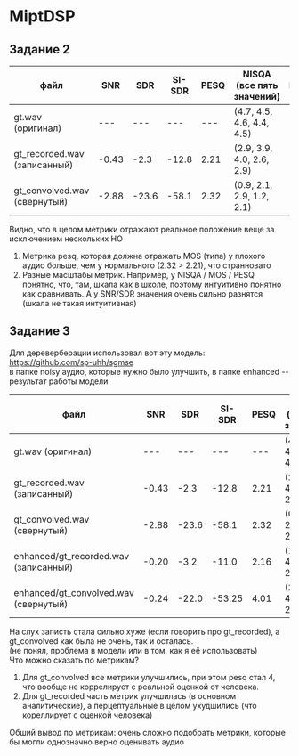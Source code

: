 # MiptDSP

## Задание 2

| файл | SNR | SDR | SI-SDR |	PESQ | NISQA (все пять значений) | DNSMOS | MOS |
| --- | --- | --- | --- | --- | --- | --- | --- |
| gt.wav (оригинал) | --- | --- | --- | --- | (4.7, 4.5, 4.6, 4.4, 4.5) | --- | 5 (excellent) |
| gt_recorded.wav (записанный) | -0.43 | -2.3 | -12.8 | 2.21 |  (2.9, 3.9, 4.0, 2.6, 2.9) | --- | 4 (good) |
| gt_convolved.wav (свернутый) | -2.88 | -23.6 | -58.1 | 2.32 | (0.9, 2.1, 2.9, 1.2, 2.1) | --- | 1 (bad) |

Видно, что в целом метрики отражают реальное положение веще за исключением нескольких НО
1) Метрика pesq, которая должна отражать MOS (типа) у плохого аудио больше, чем у нормального (2.32 > 2.21), что странновато
2) Разные масштабы метрик. Например, у NISQA / MOS / PESQ понятно, что, там, шкала как в школе, поэтому интуитивно понятно как сравнивать. А у SNR/SDR значения очень сильно разнятся (шкала не такая интуитивная)

## Задание 3

Для дереверберации использовал вот эту модель: https://github.com/sp-uhh/sgmse  
в папке noisy аудио, которые нужно было улучшить, в папке enhanced -- результат работы модели

| файл | SNR | SDR | SI-SDR |	PESQ | NISQA (все пять значений) | DNSMOS | MOS |
| --- | --- | --- | --- | --- | --- | --- | --- |
| gt.wav (оригинал) | --- | --- | --- | --- | (4.7, 4.5, 4.6, 4.4, 4.5) | --- | 5 (excellent) |
| gt_recorded.wav (записанный) | -0.43 | -2.3 | -12.8 | 2.21 |  (2.9, 3.9, 4.0, 2.6, 2.9) | --- | 4 (good) |
| gt_convolved.wav (свернутый) | -2.88 | -23.6 | -58.1 | 2.32 | (0.9, 2.1, 2.9, 1.2, 2.1) | --- | 1 (bad) |
| enhanced/gt_recorded.wav (записанный) | -0.20 | -3.2 | -11.0 | 2.16 |  (1.9, 3.8, 4.1, 2.5, 2.0) | --- | 2 (poor) |
| enhanced/gt_convolved.wav (свернутый) | -0.24 | -22.0 | -53.25 | 4.01 | (2.1, 3.0, 4.0, 2.1, 2.3) | --- | 1 (bad) |

На слух записть стала сильно хуже (если говорить про gt_recorded), а gt_convolved как была не очень, так и осталась.  
(не понял, проблема в модели или в том, как я её использовать)  
Что можно сказать по метрикам?
1) Для gt_convolved все метрики улучшились, при этом pesq стал 4, что вообще не коррелирует с реальной оценкой от человека.
2) Для gt_recorded часть метрик улучшилась (в основном аналитические), а перцептуальные в целом ухудшились (что кореллирует с оценкой человека)

Обший вывод по метрикам: очень сложно подобрать метрики, которые бы могли однозначно верно оценивать аудио


